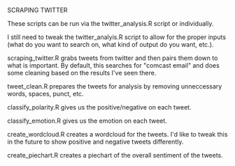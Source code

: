 SCRAPING TWITTER

These scripts can be run via the twitter_analysis.R script or individually. 

I still need to tweak the twitter_analyis.R script to allow for the proper inputs (what do you want to search on, what kind of output do you want, etc.).

scraping_twitter.R grabs tweets from twitter and then pairs them down to what is important. By default, this searches for "comcast email" and does some cleaning based on the results I've seen there.

tweet_clean.R prepares the tweets for analysis by removing unneccessary words, spaces, punct, etc.

classify_polarity.R gives us the positive/negative on each tweet.

classify_emotion.R gives us the emotion on each tweet.

create_wordcloud.R creates a wordcloud for the tweets. I'd like to tweak this in the future to show positive and negative tweets differently.

create_piechart.R creates a piechart of the overall sentiment of the tweets. 